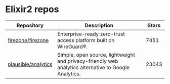# Elixir2 repos

| Repository                                                    | Description                                                                                          | Stars |
| ------------------------------------------------------------- | ---------------------------------------------------------------------------------------------------- | ----- |
| [firezone/firezone](https://github.com/firezone/firezone)     | Enterprise-ready zero-trust access platform built on WireGuard®.                                     | 7451  |
| [plausible/analytics](https://github.com/plausible/analytics) | Simple, open source, lightweight and privacy-friendly web analytics alternative to Google Analytics. | 23043 |
